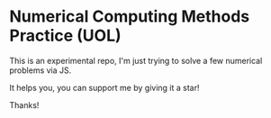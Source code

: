 # Numerical Computing Methods Practice (UOL)
This is an experimental repo, I'm just trying to solve a few numerical problems via JS. 

It helps you, you can support me by giving it a star!

Thanks!
